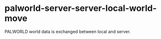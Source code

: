 # palworld-server-server-local-world-move
PALWORLD world data is exchanged between local and server.
